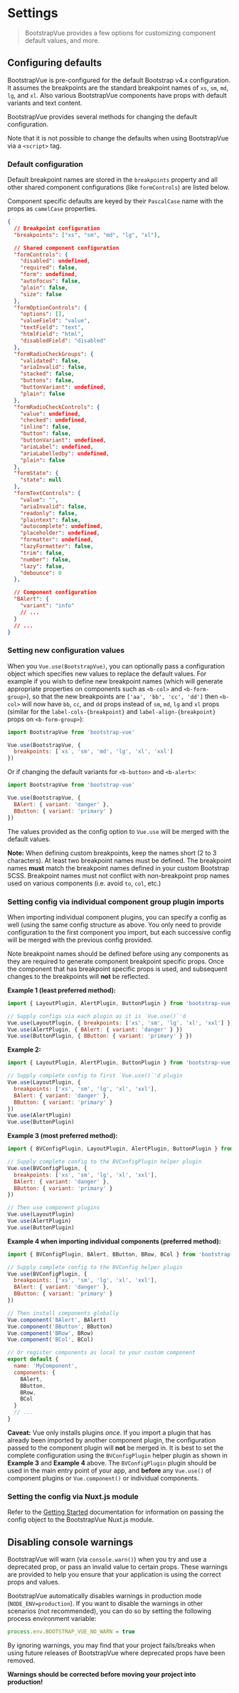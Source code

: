 # Settings

> BootstrapVue provides a few options for customizing component default values, and more.

## Configuring defaults

BootstrapVue is pre-configured for the default Bootstrap v4.x configuration. It assumes the
breakpoints are the standard breakpoint names of `xs`, `sm`, `md`, `lg`, and `xl`. Also various
BootstrapVue components have props with default variants and text content.

BootstrapVue provides several methods for changing the default configuration.

Note that it is not possible to change the defaults when using BootstrapVue via a `<script>` tag.

### Default configuration

Default breakpoint names are stored in the `breakpoints` property and all other shared component
configurations (like `formControls`) are listed below.

Component specific defaults are keyed by their `PascalCase` name with the props as `camelCase`
properties.

```json
{
  // Breakpoint configuration
  "breakpoints": ["xs", "sm", "md", "lg", "xl"],

  // Shared component configuration
  "formControls": {
    "disabled": undefined,
    "required": false,
    "form": undefined,
    "autofocus": false,
    "plain": false,
    "size": false
  },
  "formOptionControls": {
    "options": [],
    "valueField": "value",
    "textField": "text",
    "htmlField": "html",
    "disabledField": "disabled"
  },
  "formRadioCheckGroups": {
    "validated": false,
    "ariaInvalid": false,
    "stacked": false,
    "buttons": false,
    "buttonVariant": undefined,
    "plain": false
  },
  "formRadioCheckControls": {
    "value": undefined,
    "checked": undefined,
    "inline": false,
    "button": false,
    "buttonVariant": undefined,
    "ariaLabel": undefined,
    "ariaLabelledby": undefined,
    "plain": false
  },
  "formState": {
    "state": null
  },
  "formTextControls": {
    "value": "",
    "ariaInvalid": false,
    "readonly": false,
    "plaintext": false,
    "autocomplete": undefined,
    "placeholder": undefined,
    "formatter": undefined,
    "lazyFormatter": false,
    "trim": false,
    "number": false,
    "lazy": false,
    "debounce": 0
  },

  // Component configuration
  "BAlert": {
    "variant": "info"
    // ...
  }
  // ...
}
```

### Setting new configuration values

When you `Vue.use(BootstrapVue)`, you can optionally pass a configuration object which specifies new
values to replace the default values. For example if you wish to define new breakpoint names (which
will generate appropriate properties on components such as `<b-col>` and `<b-form-group>`), so that
the new breakpoints are `['aa', 'bb', 'cc', 'dd']` then `<b-col>` will now have `bb`, `cc`, and `dd`
props instead of `sm`, `md`, `lg` and `xl` props (similar for the `label-cols-{breakpoint}` and
`label-align-{breakpoint}` props on `<b-form-group>`):

```js
import BootstrapVue from 'bootstrap-vue'

Vue.use(BootstrapVue, {
  breakpoints: [`xs`, 'sm', 'md', 'lg', 'xl', 'xxl']
})
```

Or if changing the default variants for `<b-button>` and `<b-alert>`:

```js
import BootstrapVue from 'bootstrap-vue'

Vue.use(BootstrapVue, {
  BAlert: { variant: 'danger' },
  BButton: { variant: 'primary' }
})
```

The values provided as the config option to `Vue.use` will be merged with the default values.

**Note:** When defining custom breakpoints, keep the names short (2 to 3 characters). At least two
breakpoint names must be defined. The breakpoint names **must** match the breakpoint names defined
in your custom Bootstrap SCSS. Breakpoint names must not conflict with non-breakpoint prop names
used on various components (i.e. avoid `to`, `col`, etc.)

### Setting config via individual component group plugin imports

When importing individual component plugins, you can specify a config as well (using the same config
structure as above. You only need to provide configuration to the first component you import, but
each successive config will be merged with the previous config provided.

Note breakpoint names should be defined before using any components as they are required to generate
component breakpoint specific props. Once the component that has breakpoint specific props is used,
and subsequent changes to the breakpoints will **not** be reflected.

**Example 1 (least preferred method):**

<!-- eslint-disable import/first, import/no-duplicates -->

```js
import { LayoutPlugin, AlertPlugin, ButtonPlugin } from 'bootstrap-vue'

// Supply configs via each plugin as it is `Vue.use()`'d
Vue.use(LayoutPlugin, { breakpoints: ['xs', 'sm', 'lg', 'xl', 'xxl'] })
Vue.use(AlertPlugin, { BAlert: { variant: 'danger' } })
Vue.use(ButtonPlugin, { BButton: { variant: 'primary' } })
```

**Example 2:**

<!-- eslint-disable import/first, import/no-duplicates -->

```js
import { LayoutPlugin, AlertPlugin, ButtonPlugin } from 'bootstrap-vue'

// Supply complete config to first `Vue.use()`'d plugin
Vue.use(LayoutPlugin, {
  breakpoints: ['xs', 'sm', 'lg', 'xl', 'xxl'],
  BAlert: { variant: 'danger' },
  BButton: { variant: 'primary' }
})
Vue.use(AlertPlugin)
Vue.use(ButtonPlugin)
```

**Example 3 (most preferred method):**

<!-- eslint-disable import/first, import/no-duplicates -->

```js
import { BVConfigPlugin, LayoutPlugin, AlertPlugin, ButtonPlugin } from 'bootstrap-vue'

// Supply complete config to the BVConfigPlugin helper plugin
Vue.use(BVConfigPlugin, {
  breakpoints: ['xs', 'sm', 'lg', 'xl', 'xxl'],
  BAlert: { variant: 'danger' },
  BButton: { variant: 'primary' }
})

// Then use component plugins
Vue.use(LayoutPlugin)
Vue.use(AlertPlugin)
Vue.use(ButtonPlugin)
```

**Example 4 when importing individual components (preferred method):**

<!-- eslint-disable import/first, import/no-duplicates -->

```js
import { BVConfigPlugin, BAlert, BButton, BRow, BCol } from 'bootstrap-vue'

// Supply complete config to the BVConfig helper plugin
Vue.use(BVConfigPlugin, {
  breakpoints: ['xs', 'sm', 'lg', 'xl', 'xxl'],
  BAlert: { variant: 'danger' },
  BButton: { variant: 'primary' }
})

// Then install components globally
Vue.component('BAlert', BAlert)
Vue.component('BButton', BButton)
Vue.component('BRow', BRow)
Vue.component('BCol', BCol)

// Or register components as local to your custom component
export default {
  name: 'MyComponent',
  components: {
    BAlert,
    BButton,
    BRow,
    BCol
  }
  // ...
}
```

**Caveat:** Vue only installs plugins _once_. If you import a plugin that has already been imported
by another component plugin, the configuration passed to the component plugin will **not** be merged
in. It is best to set the complete configuration using the `BVConfigPlugin` helper plugin as shown
in **Example 3** and **Example 4** above. The `BVConfigPlugin` plugin should be used in the main
entry point of your app, and **before** any `Vue.use()` of component plugins or `Vue.component()` or
individual components.

### Setting the config via Nuxt.js module

Refer to the [Getting Started](/docs/#nuxtjs-module) documentation for information on passing the
config object to the BootstrapVue Nuxt.js module.

## Disabling console warnings

BootstrapVue will warn (via `console.warn()`) when you try and use a deprecated prop, or pass an
invalid value to certain props. These warnings are provided to help you ensure that your application
is using the correct props and values.

BootstrapVue automatically disables warnings in production mode (`NODE_ENV=production`). If you want
to disable the warnings in other scenarios (not recommended), you can do so by setting the following
process environment variable:

<!-- eslint-disable no-unused-vars -->

```js
process.env.BOOTSTRAP_VUE_NO_WARN = true
```

By ignoring warnings, you may find that your project fails/breaks when using future releases of
BootstrapVue where deprecated props have been removed.

**Warnings should be corrected before moving your project into production!**
